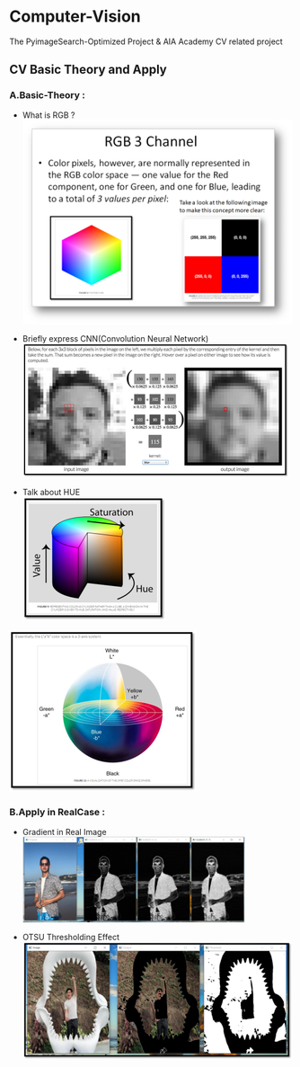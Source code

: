 # Computer-Vision

The PyimageSearch-Optimized Project & AIA Academy CV related project

## CV Basic Theory and Apply


### A.Basic-Theory : 

-  What is RGB ? <br>
![image](Result_Image/chp_1_2_RGB.png)<br>

- Briefly express CNN(Convolution Neural Network)<br>
![image](Result_Image/chp_1_5_RealExampleInConvolution.png)<br>

- Talk about HUE<br>
![image](Result_Image/chp_1_8_HUE.png)<br>

![image](Result_Image/chp_1_8_WhatIsLAB.png)<br>


### B.Apply in RealCase :

- Gradient in Real Image<br>
![image](Result_Image/chp_1_6_Gradient2.png)<br>

- OTSU Thresholding Effect<br>
![image](Result_Image/chp_1_9_1_OTSU_Thresholding.png)<br>
